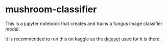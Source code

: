 # mushroom-classifier

This is a jupyter notebook that creates and trains a fungus image classifier model.

It is recommended to run this on kaggle as the [dataset](https://www.kaggle.com/datasets/marcosvolpato/edible-and-poisonous-fungi) used for it is there.
